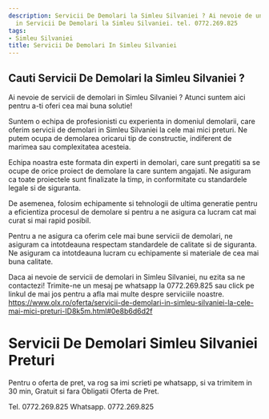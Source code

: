 ```yaml
---
description: Servicii De Demolari la Simleu Silvaniei ? Ai nevoie de un profesionist
  in Servicii De Demolari la Simleu Silvaniei. tel. 0772.269.825
tags:
- Simleu Silvaniei
title: Servicii De Demolari In Simleu Silvaniei
---
```



## Cauti Servicii De Demolari la Simleu Silvaniei ?

Ai nevoie de servicii de demolari in Simleu Silvaniei ? Atunci suntem aici pentru a-ti oferi cea mai buna solutie! 

Suntem o echipa de profesionisti cu experienta in domeniul demolarii, care oferim servicii de demolari in Simleu Silvaniei la cele mai mici preturi. Ne putem ocupa de demolarea oricarui tip de constructie, indiferent de marimea sau complexitatea acesteia. 

Echipa noastra este formata din experti in demolari, care sunt pregatiti sa se ocupe de orice proiect de demolare la care suntem angajati. Ne asiguram ca toate proiectele sunt finalizate la timp, in conformitate cu standardele legale si de siguranta. 

De asemenea, folosim echipamente si tehnologii de ultima generatie pentru a eficientiza procesul de demolare si pentru a ne asigura ca lucram cat mai curat si mai rapid posibil. 

Pentru a ne asigura ca oferim cele mai bune servicii de demolari, ne asiguram ca intotdeauna respectam standardele de calitate si de siguranta. Ne asiguram ca intotdeauna lucram cu echipamente si materiale de cea mai buna calitate. 

Daca ai nevoie de servicii de demolari in Simleu Silvaniei, nu ezita sa ne contactezi! Trimite-ne un mesaj pe whatsapp la 0772.269.825 sau click pe linkul de mai jos pentru a afla mai multe despre serviciile noastre. 
https://www.olx.ro/oferta/servicii-de-demolari-in-simleu-silvaniei-la-cele-mai-mici-preturi-ID8k5m.html#0e8b6d6d2f

# Servicii De Demolari Simleu Silvaniei Preturi
Pentru o oferta de pret, va rog sa imi scrieti pe whatsapp, si va trimitem in 30 min, Gratuit si fara Obligatii Oferta de Pret.

Tel. 0772.269.825
Whatsapp. 0772.269.825